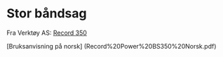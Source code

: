 # Stor båndsag

Fra Verktøy AS:
[Record 350](https://verktoyas.no/produkter/maskiner/baandsager-tilbehoer/baandsager/record-baandsag-bs350-m-stativ)

[Bruksanvisning på norsk] (Record%20Power%20BS350%20Norsk.pdf)
